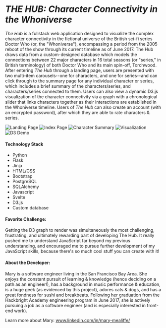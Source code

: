 *THE HUB: Character Connectivity in the Whoniverse*
===========

*The Hub* is a fullstack web application designed to visualize the complex character connectivity in the fictional universe of the British sci-fi series Doctor Who (or, the "Whoniverse"), encompassing a period from the 2005 reboot of the show through its current timeline as of June 2017. The Hub draws data from a custom-designed database which models the connections between 22 major characters in 16 total seasons (or "series," in British terminology) of both Doctor Who and its main spin-off, Torchwood. After entering *The Hub* through a landing page, users are presented with two multi-item carousels--one for characters, and one for series--and can click through to the summary page for any individual character or series, which includes a brief summary of the characters/series, and characters/series connected to them. Users can also view a dynamic D3.js visualization of the character connectivity via a graph with a chronological slider that links characters together as their interactions are established in the Whoniverse timeline. Users of *The Hub* can also create an account (with an encrypted password), after which they are able to rate characters & series.

![Landing Page](https://raw.githubusercontent.com/marysophiam/The_Hub/blob/master/static/readme/hub_screenshot_1.png)
![Index Page](https://raw.githubusercontent.com/marysophiam/The_Hub/blob/master/static/readme/hub_screenshot_2.png)
![Character Summary](https://raw.githubusercontent.com/marysophiam/The_Hub/blob/master/static/readme/hub_screenshot_3.png)
![Visualization](https://raw.githubusercontent.com/marysophiam/The_Hub/blob/master/static/readme/hub_screenshot_4.png)
![D3 Demo](https://raw.githubusercontent.com/marysophiam/The_Hub/blob/master/static/readme/marysophiam/The_Hub/blob/master/static/readme/D3_demo.gif)

#### Technology Stack
* Python
* Flask
* Jinja
* HTML/CSS
* Bootstrap
* PostgreSQL
* SQLAlchemy
* Javascript
* Svelte
* D3.js
* Custom database

#### Favorite Challenge:
Getting the D3 graph to render was simultaneously the most challenging, frustrating, and ultimately rewarding part of developing The Hub. It really pushed me to understand JavaScript far beyond my previous understanding, and encouraged me to pursue further development of my JavaScript skills, because there's so much cool stuff you can create with it!

#### About the Developer:
Mary is a software engineer living in the San Francisco Bay Area. She enjoys the constant pursuit of learning & knowledge (hence deciding on a path as an engineer!), has a background in music performance & education, is a huge geek (as evidenced by this project), adores cats & dogs, and has a great fondness for sushi and breakbeats. Following her graduation from the Hackbright Academy engineering program in June 2017, she is actively pursuing a job as a software engineer (and is especially interested in front-end work).

Learn more about Mary: www.linkedin.com/in/mary-mealiffe/